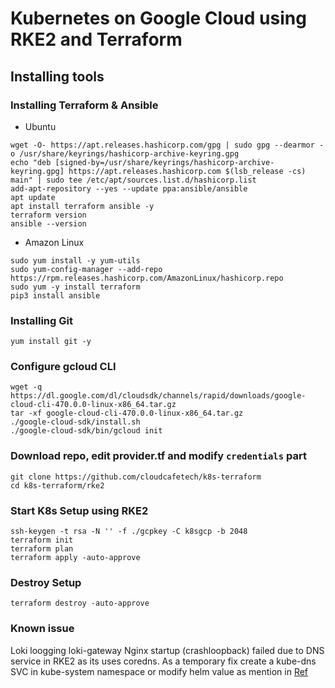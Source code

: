 # Kubernetes on Google Cloud using RKE2 and Terraform

## Installing tools

### Installing Terraform & Ansible

- Ubuntu
```
wget -O- https://apt.releases.hashicorp.com/gpg | sudo gpg --dearmor -o /usr/share/keyrings/hashicorp-archive-keyring.gpg
echo "deb [signed-by=/usr/share/keyrings/hashicorp-archive-keyring.gpg] https://apt.releases.hashicorp.com $(lsb_release -cs) main" | sudo tee /etc/apt/sources.list.d/hashicorp.list
add-apt-repository --yes --update ppa:ansible/ansible
apt update
apt install terraform ansible -y
terraform version
ansible --version
```
- Amazon Linux
```
sudo yum install -y yum-utils
sudo yum-config-manager --add-repo https://rpm.releases.hashicorp.com/AmazonLinux/hashicorp.repo
sudo yum -y install terraform
pip3 install ansible
```
### Installing Git
```yum install git -y```

### Configure gcloud CLI
```
wget -q https://dl.google.com/dl/cloudsdk/channels/rapid/downloads/google-cloud-cli-470.0.0-linux-x86_64.tar.gz
tar -xf google-cloud-cli-470.0.0-linux-x86_64.tar.gz
./google-cloud-sdk/install.sh
./google-cloud-sdk/bin/gcloud init
```

### Download repo, edit provider.tf and modify ```credentials``` part
```
git clone https://github.com/cloudcafetech/k8s-terraform
cd k8s-terraform/rke2
```

### Start K8s Setup using RKE2
```
ssh-keygen -t rsa -N '' -f ./gcpkey -C k8sgcp -b 2048
terraform init
terraform plan 
terraform apply -auto-approve
```

### Destroy Setup 
```terraform destroy -auto-approve```

### Known issue
Loki loogging loki-gateway Nginx startup (crashloopback) failed due to DNS service in RKE2 as its uses coredns. As a temporary fix create a kube-dns SVC in kube-system namespace or modify helm value as mention in [Ref](https://github.com/grafana/loki/issues/7287#issuecomment-1282339134)
